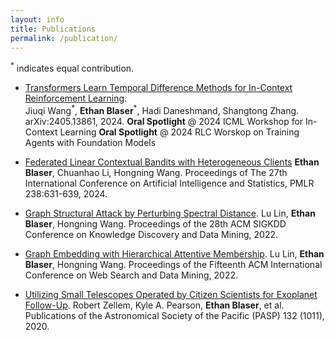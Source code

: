 ```yaml
---
layout: info
title: Publications 
permalink: /publication/
---
```


<sup>*</sup> indicates equal contribution.

- [Transformers Learn Temporal Difference Methods for In-Context Reinforcement Learning](https://arxiv.org/abs/2405.13861).  
Jiuqi Wang<sup>\*</sup>, **Ethan Blaser**<sup>\*</sup>, Hadi Daneshmand, Shangtong Zhang.  
arXiv:2405.13861, 2024. 
**Oral Spotlight** @ 2024 ICML Workshop for In-Context Learning
**Oral Spotlight** @ 2024 RLC Worskop on Training Agents with Foundation Models

- [Federated Linear Contextual Bandits with Heterogeneous Clients](https://proceedings.mlr.press/v238/blaser24a/blaser24a.pdf)
**Ethan Blaser**, Chuanhao Li, Hongning Wang.
Proceedings of The 27th International Conference on Artificial Intelligence and Statistics, PMLR 238:631-639, 2024.

- [Graph Structural Attack by Perturbing Spectral Distance](https://dl.acm.org/doi/pdf/10.1145/3534678.3539435).
Lu Lin, **Ethan Blaser**, Hongning Wang.
Proceedings of the 28th ACM SIGKDD Conference on Knowledge Discovery and Data Mining, 2022.

- [Graph Embedding with Hierarchical Attentive Membership](https://dl.acm.org/doi/pdf/10.1145/3488560.3498499).
Lu Lin, **Ethan Blaser**, Hongning Wang.
Proceedings of the Fifteenth ACM International Conference on Web Search and Data Mining, 2022.

- [Utilizing Small Telescopes Operated by Citizen Scientists for Exoplanet Follow-Up](https://arxiv.org/pdf/2003.09046).
Robert Zellem, Kyle A. Pearson, **Ethan Blaser**, et al. Publications of the Astronomical Society of the Pacific (PASP) 132 (1011), 2020.

